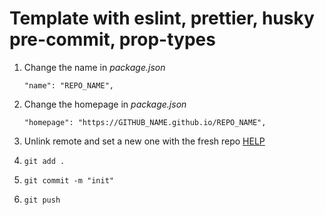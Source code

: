 # Template with eslint, prettier, husky pre-commit, prop-types

1. Change the name in _package.json_

   `"name": "REPO_NAME",`

2. Change the homepage in _package.json_

   `"homepage": "https://GITHUB_NAME.github.io/REPO_NAME",`

3. Unlink remote and set a new one with the fresh repo
   [HELP](https://docs.github.com/en/get-started/getting-started-with-git/managing-remote-repositories#changing-a-remote-repositorys-url)
4. `git add . `
5. `git commit -m "init"`
6. `git push`
